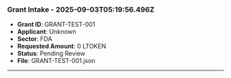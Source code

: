 ### Grant Intake - 2025-09-03T05:19:56.496Z
- **Grant ID**: GRANT-TEST-001
- **Applicant**: Unknown
- **Sector**: FDA
- **Requested Amount**: 0 LTOKEN
- **Status**: Pending Review
- **File**: GRANT-TEST-001.json

---

